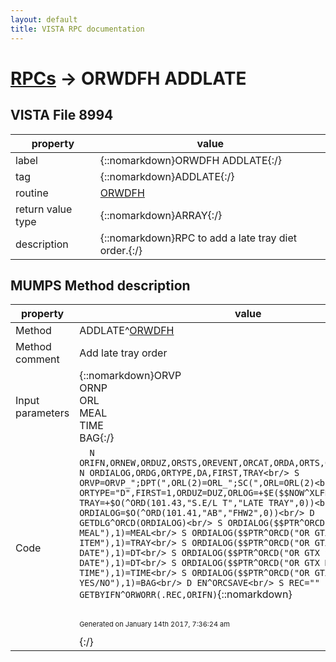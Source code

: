 ```yaml
---
layout: default
title: VISTA RPC documentation
---
```




# [RPCs](TableOfContent.md) &#8594; ORWDFH ADDLATE 


 ## VISTA File 8994 


 property | value 
--- | --- 
 label | {::nomarkdown}ORWDFH ADDLATE{:/}
 tag | {::nomarkdown}ADDLATE{:/}
 routine | [ORWDFH](http://code.osehra.org/dox/Routine_ORWDFH_source.html)
 return value type | {::nomarkdown}ARRAY{:/}
 description | {::nomarkdown}RPC to add a late tray diet order.{:/}


## MUMPS Method description

 property | value 
 --- | --- 
 Method | ADDLATE^[ORWDFH](http://code.osehra.org/dox/Routine_ORWDFH_source.html)
 Method comment | Add late tray order
 Input parameters | {::nomarkdown}ORVP<br/>ORNP<br/>ORL<br/>MEAL<br/>TIME<br/>BAG{:/}
 Code | ```  N ORIFN,ORNEW,ORDUZ,ORSTS,OREVENT,ORCAT,ORDA,ORTS,ORCHECK,ORLOG<br/> N ORDIALOG,ORDG,ORTYPE,DA,FIRST,TRAY<br/> S ORVP=ORVP_";DPT(",ORL(2)=ORL_";SC(",ORL=ORL(2)<br/> S ORTYPE="D",FIRST=1,ORDUZ=DUZ,ORLOG=+$E($$NOW^XLFDT,1,12)<br/> S TRAY=+$O(^ORD(101.43,"S.E/L T","LATE TRAY",0))<br/> S ORDIALOG=$O(^ORD(101.41,"AB","FHW2",0))<br/> D GETDLG^ORCD(ORDIALOG)<br/> S ORDIALOG($$PTR^ORCD("OR GTX MEAL"),1)=MEAL<br/> S ORDIALOG($$PTR^ORCD("OR GTX ORDERABLE ITEM"),1)=TRAY<br/> S ORDIALOG($$PTR^ORCD("OR GTX START DATE"),1)=DT<br/> S ORDIALOG($$PTR^ORCD("OR GTX STOP DATE"),1)=DT<br/> S ORDIALOG($$PTR^ORCD("OR GTX MEAL TIME"),1)=TIME<br/> S ORDIALOG($$PTR^ORCD("OR GTX YES/NO"),1)=BAG<br/> D EN^ORCSAVE<br/> S REC="" I ORIFN D GETBYIFN^ORWORR(.REC,ORIFN)```{::nomarkdown} <br/><br/><p style="font-size: 11px">Generated on January 14th 2017, 7:36:24 am</p>{:/}